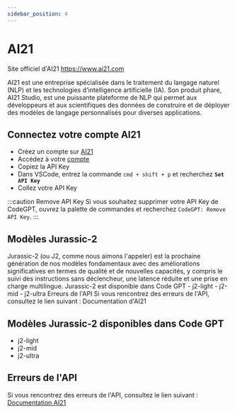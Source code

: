 ```yaml
---
sidebar_position: 4
---
```


# AI21
Site officiel d'AI21 https://www.ai21.com

AI21 est une entreprise spécialisée dans le traitement du langage naturel (NLP) et les technologies d'intelligence artificielle (IA). Son produit phare, AI21 Studio, est une puissante plateforme de NLP qui permet aux développeurs et aux scientifiques des données de construire et de déployer des modèles de langage personnalisés pour diverses applications.

## Connectez votre compte AI21
- Créez un compte sur [AI21](https://www.ai21.com/) 
- Accédez à votre [compte](https://studio.ai21.com/account/account)
- Copiez la API Key
- Dans VSCode, entrez la commande ```cmd + shift + p``` et recherchez **`Set API Key`**
- Collez votre API Key

:::caution Remove API Key 
Si vous souhaitez supprimer votre API Key de CodeGPT, ouvrez la palette de commandes et recherchez `CodeGPT: Remove API Key`.
::: 

## Modèles Jurassic-2 
Jurassic-2 (ou J2, comme nous aimons l'appeler) est la prochaine génération de nos modèles fondamentaux avec des améliorations significatives en termes de qualité et de nouvelles capacités, y compris le suivi des instructions sans déclencheur, une latence réduite et une prise en charge multilingue. Jurassic-2 est disponible dans Code GPT - j2-light - j2-mid - j2-ultra Erreurs de l'API Si vous rencontrez des erreurs de l'API, consultez le lien suivant : Documentation d'AI21

## Modèles Jurassic-2 disponibles dans Code GPT
- j2-light
- j2-mid
- j2-ultra

## Erreurs de l'API
Si vous rencontrez des erreurs de l'API, consultez le lien suivant : [Documentation AI21](https://docs.ai21.com/reference/j2-complete-api-ref)

